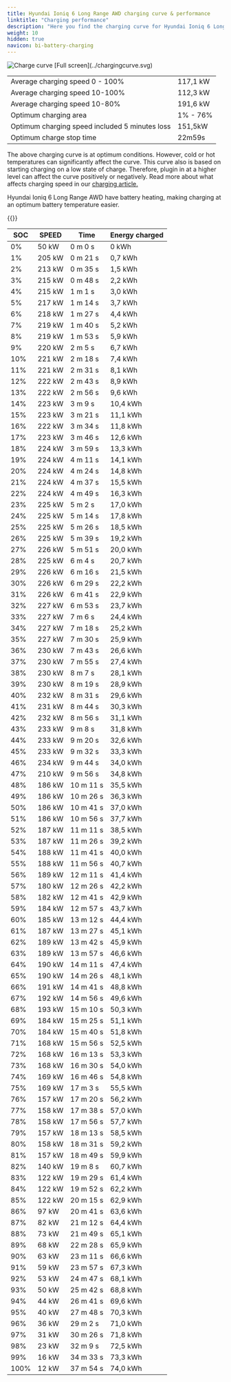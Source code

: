 ```yaml
---
title: Hyundai Ioniq 6 Long Range AWD charging curve & performance
linktitle: "Charging performance"
description: "Here you find the charging curve for Hyundai Ioniq 6 Long Range AWD. "
weight: 10
hidden: true
navicon: bi-battery-charging
---
```

<!-- markdownlint-disable MD033 -->
<img src="../chargingcurve.svg" alt="Charge curve" class="img-fluid">
[Full screen](../chargingcurve.svg)

<table class="table">
<tbody>
<tr>
<td>Average charging speed 0 - 100% </td><td>117,1 kW</td>
</tr>
<tr>
<td>Average charging speed 10-100% </td><td>112,3 kW</td>
</tr>
<tr>
<td>Average charging speed 10-80% </td><td>191,6 kW</td>
</tr>
<tr>
<td>Optimum charging area</td><td>1% - 76%</td>
</tr>
<tr>
</tr>
<td>Optimum charging speed included 5 minutes loss</td><td>151,5kW</td>
<tr>
<td>Optimum charge stop time </td><td>22m59s</td>
</tr>
</tbody>
</table>


The above charging curve is at optimum conditions. However, cold or hot temperatures can significantly affect the curve. This curve also is based on starting charging on a low state of charge. Therefore, plugin in at a higher level can affect the curve positively or negatively. Read more about what affects charging speed in our [charging article.](../../../../../technology/battery/charging/) 


Hyundai Ioniq 6 Long Range AWD have battery heating, making charging at an optimum battery temperature easier. 


{{<evkxdisplayaddarticle />}}
<table class="table">
<thead>
<tr><th>SOC</th><th>SPEED</th><th>Time</th><th>Energy charged</th></tr>
</thead>
<tbody>
<tr>
<td>0%</td><td>50 kW</td><td> 0 m 0 s </td><td>0 kWh </td>
</tr>
<tr>
<td>1%</td><td>205 kW</td><td> 0 m 21 s </td><td>0,7 kWh </td>
</tr>
<tr>
<td>2%</td><td>213 kW</td><td> 0 m 35 s </td><td>1,5 kWh </td>
</tr>
<tr>
<td>3%</td><td>215 kW</td><td> 0 m 48 s </td><td>2,2 kWh </td>
</tr>
<tr>
<td>4%</td><td>215 kW</td><td> 1 m 1 s </td><td>3,0 kWh </td>
</tr>
<tr>
<td>5%</td><td>217 kW</td><td> 1 m 14 s </td><td>3,7 kWh </td>
</tr>
<tr>
<td>6%</td><td>218 kW</td><td> 1 m 27 s </td><td>4,4 kWh </td>
</tr>
<tr>
<td>7%</td><td>219 kW</td><td> 1 m 40 s </td><td>5,2 kWh </td>
</tr>
<tr>
<td>8%</td><td>219 kW</td><td> 1 m 53 s </td><td>5,9 kWh </td>
</tr>
<tr>
<td>9%</td><td>220 kW</td><td> 2 m 5 s </td><td>6,7 kWh </td>
</tr>
<tr>
<td>10%</td><td>221 kW</td><td> 2 m 18 s </td><td>7,4 kWh </td>
</tr>
<tr>
<td>11%</td><td>221 kW</td><td> 2 m 31 s </td><td>8,1 kWh </td>
</tr>
<tr>
<td>12%</td><td>222 kW</td><td> 2 m 43 s </td><td>8,9 kWh </td>
</tr>
<tr>
<td>13%</td><td>222 kW</td><td> 2 m 56 s </td><td>9,6 kWh </td>
</tr>
<tr>
<td>14%</td><td>223 kW</td><td> 3 m 9 s </td><td>10,4 kWh </td>
</tr>
<tr>
<td>15%</td><td>223 kW</td><td> 3 m 21 s </td><td>11,1 kWh </td>
</tr>
<tr>
<td>16%</td><td>222 kW</td><td> 3 m 34 s </td><td>11,8 kWh </td>
</tr>
<tr>
<td>17%</td><td>223 kW</td><td> 3 m 46 s </td><td>12,6 kWh </td>
</tr>
<tr>
<td>18%</td><td>224 kW</td><td> 3 m 59 s </td><td>13,3 kWh </td>
</tr>
<tr>
<td>19%</td><td>224 kW</td><td> 4 m 11 s </td><td>14,1 kWh </td>
</tr>
<tr>
<td>20%</td><td>224 kW</td><td> 4 m 24 s </td><td>14,8 kWh </td>
</tr>
<tr>
<td>21%</td><td>224 kW</td><td> 4 m 37 s </td><td>15,5 kWh </td>
</tr>
<tr>
<td>22%</td><td>224 kW</td><td> 4 m 49 s </td><td>16,3 kWh </td>
</tr>
<tr>
<td>23%</td><td>225 kW</td><td> 5 m 2 s </td><td>17,0 kWh </td>
</tr>
<tr>
<td>24%</td><td>225 kW</td><td> 5 m 14 s </td><td>17,8 kWh </td>
</tr>
<tr>
<td>25%</td><td>225 kW</td><td> 5 m 26 s </td><td>18,5 kWh </td>
</tr>
<tr>
<td>26%</td><td>225 kW</td><td> 5 m 39 s </td><td>19,2 kWh </td>
</tr>
<tr>
<td>27%</td><td>226 kW</td><td> 5 m 51 s </td><td>20,0 kWh </td>
</tr>
<tr>
<td>28%</td><td>225 kW</td><td> 6 m 4 s </td><td>20,7 kWh </td>
</tr>
<tr>
<td>29%</td><td>226 kW</td><td> 6 m 16 s </td><td>21,5 kWh </td>
</tr>
<tr>
<td>30%</td><td>226 kW</td><td> 6 m 29 s </td><td>22,2 kWh </td>
</tr>
<tr>
<td>31%</td><td>226 kW</td><td> 6 m 41 s </td><td>22,9 kWh </td>
</tr>
<tr>
<td>32%</td><td>227 kW</td><td> 6 m 53 s </td><td>23,7 kWh </td>
</tr>
<tr>
<td>33%</td><td>227 kW</td><td> 7 m 6 s </td><td>24,4 kWh </td>
</tr>
<tr>
<td>34%</td><td>227 kW</td><td> 7 m 18 s </td><td>25,2 kWh </td>
</tr>
<tr>
<td>35%</td><td>227 kW</td><td> 7 m 30 s </td><td>25,9 kWh </td>
</tr>
<tr>
<td>36%</td><td>230 kW</td><td> 7 m 43 s </td><td>26,6 kWh </td>
</tr>
<tr>
<td>37%</td><td>230 kW</td><td> 7 m 55 s </td><td>27,4 kWh </td>
</tr>
<tr>
<td>38%</td><td>230 kW</td><td> 8 m 7 s </td><td>28,1 kWh </td>
</tr>
<tr>
<td>39%</td><td>230 kW</td><td> 8 m 19 s </td><td>28,9 kWh </td>
</tr>
<tr>
<td>40%</td><td>232 kW</td><td> 8 m 31 s </td><td>29,6 kWh </td>
</tr>
<tr>
<td>41%</td><td>231 kW</td><td> 8 m 44 s </td><td>30,3 kWh </td>
</tr>
<tr>
<td>42%</td><td>232 kW</td><td> 8 m 56 s </td><td>31,1 kWh </td>
</tr>
<tr>
<td>43%</td><td>233 kW</td><td> 9 m 8 s </td><td>31,8 kWh </td>
</tr>
<tr>
<td>44%</td><td>233 kW</td><td> 9 m 20 s </td><td>32,6 kWh </td>
</tr>
<tr>
<td>45%</td><td>233 kW</td><td> 9 m 32 s </td><td>33,3 kWh </td>
</tr>
<tr>
<td>46%</td><td>234 kW</td><td> 9 m 44 s </td><td>34,0 kWh </td>
</tr>
<tr>
<td>47%</td><td>210 kW</td><td> 9 m 56 s </td><td>34,8 kWh </td>
</tr>
<tr>
<td>48%</td><td>186 kW</td><td> 10 m 11 s </td><td>35,5 kWh </td>
</tr>
<tr>
<td>49%</td><td>186 kW</td><td> 10 m 26 s </td><td>36,3 kWh </td>
</tr>
<tr>
<td>50%</td><td>186 kW</td><td> 10 m 41 s </td><td>37,0 kWh </td>
</tr>
<tr>
<td>51%</td><td>186 kW</td><td> 10 m 56 s </td><td>37,7 kWh </td>
</tr>
<tr>
<td>52%</td><td>187 kW</td><td> 11 m 11 s </td><td>38,5 kWh </td>
</tr>
<tr>
<td>53%</td><td>187 kW</td><td> 11 m 26 s </td><td>39,2 kWh </td>
</tr>
<tr>
<td>54%</td><td>188 kW</td><td> 11 m 41 s </td><td>40,0 kWh </td>
</tr>
<tr>
<td>55%</td><td>188 kW</td><td> 11 m 56 s </td><td>40,7 kWh </td>
</tr>
<tr>
<td>56%</td><td>189 kW</td><td> 12 m 11 s </td><td>41,4 kWh </td>
</tr>
<tr>
<td>57%</td><td>180 kW</td><td> 12 m 26 s </td><td>42,2 kWh </td>
</tr>
<tr>
<td>58%</td><td>182 kW</td><td> 12 m 41 s </td><td>42,9 kWh </td>
</tr>
<tr>
<td>59%</td><td>184 kW</td><td> 12 m 57 s </td><td>43,7 kWh </td>
</tr>
<tr>
<td>60%</td><td>185 kW</td><td> 13 m 12 s </td><td>44,4 kWh </td>
</tr>
<tr>
<td>61%</td><td>187 kW</td><td> 13 m 27 s </td><td>45,1 kWh </td>
</tr>
<tr>
<td>62%</td><td>189 kW</td><td> 13 m 42 s </td><td>45,9 kWh </td>
</tr>
<tr>
<td>63%</td><td>189 kW</td><td> 13 m 57 s </td><td>46,6 kWh </td>
</tr>
<tr>
<td>64%</td><td>190 kW</td><td> 14 m 11 s </td><td>47,4 kWh </td>
</tr>
<tr>
<td>65%</td><td>190 kW</td><td> 14 m 26 s </td><td>48,1 kWh </td>
</tr>
<tr>
<td>66%</td><td>191 kW</td><td> 14 m 41 s </td><td>48,8 kWh </td>
</tr>
<tr>
<td>67%</td><td>192 kW</td><td> 14 m 56 s </td><td>49,6 kWh </td>
</tr>
<tr>
<td>68%</td><td>193 kW</td><td> 15 m 10 s </td><td>50,3 kWh </td>
</tr>
<tr>
<td>69%</td><td>184 kW</td><td> 15 m 25 s </td><td>51,1 kWh </td>
</tr>
<tr>
<td>70%</td><td>184 kW</td><td> 15 m 40 s </td><td>51,8 kWh </td>
</tr>
<tr>
<td>71%</td><td>168 kW</td><td> 15 m 56 s </td><td>52,5 kWh </td>
</tr>
<tr>
<td>72%</td><td>168 kW</td><td> 16 m 13 s </td><td>53,3 kWh </td>
</tr>
<tr>
<td>73%</td><td>168 kW</td><td> 16 m 30 s </td><td>54,0 kWh </td>
</tr>
<tr>
<td>74%</td><td>169 kW</td><td> 16 m 46 s </td><td>54,8 kWh </td>
</tr>
<tr>
<td>75%</td><td>169 kW</td><td> 17 m 3 s </td><td>55,5 kWh </td>
</tr>
<tr>
<td>76%</td><td>157 kW</td><td> 17 m 20 s </td><td>56,2 kWh </td>
</tr>
<tr>
<td>77%</td><td>158 kW</td><td> 17 m 38 s </td><td>57,0 kWh </td>
</tr>
<tr>
<td>78%</td><td>158 kW</td><td> 17 m 56 s </td><td>57,7 kWh </td>
</tr>
<tr>
<td>79%</td><td>157 kW</td><td> 18 m 13 s </td><td>58,5 kWh </td>
</tr>
<tr>
<td>80%</td><td>158 kW</td><td> 18 m 31 s </td><td>59,2 kWh </td>
</tr>
<tr>
<td>81%</td><td>157 kW</td><td> 18 m 49 s </td><td>59,9 kWh </td>
</tr>
<tr>
<td>82%</td><td>140 kW</td><td> 19 m 8 s </td><td>60,7 kWh </td>
</tr>
<tr>
<td>83%</td><td>122 kW</td><td> 19 m 29 s </td><td>61,4 kWh </td>
</tr>
<tr>
<td>84%</td><td>122 kW</td><td> 19 m 52 s </td><td>62,2 kWh </td>
</tr>
<tr>
<td>85%</td><td>122 kW</td><td> 20 m 15 s </td><td>62,9 kWh </td>
</tr>
<tr>
<td>86%</td><td>97 kW</td><td> 20 m 41 s </td><td>63,6 kWh </td>
</tr>
<tr>
<td>87%</td><td>82 kW</td><td> 21 m 12 s </td><td>64,4 kWh </td>
</tr>
<tr>
<td>88%</td><td>73 kW</td><td> 21 m 49 s </td><td>65,1 kWh </td>
</tr>
<tr>
<td>89%</td><td>68 kW</td><td> 22 m 28 s </td><td>65,9 kWh </td>
</tr>
<tr>
<td>90%</td><td>63 kW</td><td> 23 m 11 s </td><td>66,6 kWh </td>
</tr>
<tr>
<td>91%</td><td>59 kW</td><td> 23 m 57 s </td><td>67,3 kWh </td>
</tr>
<tr>
<td>92%</td><td>53 kW</td><td> 24 m 47 s </td><td>68,1 kWh </td>
</tr>
<tr>
<td>93%</td><td>50 kW</td><td> 25 m 42 s </td><td>68,8 kWh </td>
</tr>
<tr>
<td>94%</td><td>44 kW</td><td> 26 m 41 s </td><td>69,6 kWh </td>
</tr>
<tr>
<td>95%</td><td>40 kW</td><td> 27 m 48 s </td><td>70,3 kWh </td>
</tr>
<tr>
<td>96%</td><td>36 kW</td><td> 29 m 2 s </td><td>71,0 kWh </td>
</tr>
<tr>
<td>97%</td><td>31 kW</td><td> 30 m 26 s </td><td>71,8 kWh </td>
</tr>
<tr>
<td>98%</td><td>23 kW</td><td> 32 m 9 s </td><td>72,5 kWh </td>
</tr>
<tr>
<td>99%</td><td>16 kW</td><td> 34 m 33 s </td><td>73,3 kWh </td>
</tr>
<tr>
<td>100%</td><td>12 kW</td><td> 37 m 54 s </td><td>74,0 kWh </td>
</tr>
</tbody>
</table>
